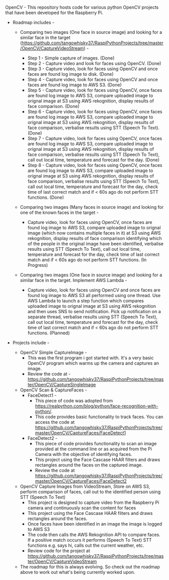 OpenCV - This repository hosts code for various python OpenCV projects that have been developed for the Raspberry Pi.

- Roadmap includes - 
  - Comparing two images (One face in source image) and looking for a similar face in the target (https://github.com/tangowhisky37/RaspiPythonProjects/tree/master/OpenCV/CaptureVideoStream) - 
    - Step 1 - Simple capture of images. (Done)
    - Step 2 -  Capture video and look for faces using OpenCV. (Done)
    - Step 3 -  Capture video, look for faces using OpenCV and once faces are found log image to disk. (Done)
    - Step 4 -  Capture video, look for faces using OpenCV and once faces are found log image to AWS S3. (Done)
    - Step 5 -  Capture video, look for faces using OpenCV, once faces are found log image to AWS S3, compare uploaded image to orignal image at S3 using AWS rekognition, display results of face comparison. (Done)
    - Step 6 -  Capture video, look for faces using OpenCV, once faces are found log image to AWS S3, compare uploaded image to orignal image at S3 using AWS rekognition, display results of face comparison, verbalise results using STT (Speech To Text). (Done)
    - Step 7 -  Capture video, look for faces using OpenCV, once faces are found log image to AWS S3, compare uploaded image to orignal image at S3 using AWS rekognition, display results of face comparison, verbalise results using STT (Speech To Text), call out local time, temperature and forecast for the day. (Done)
    - Step 8 -  Capture video, look for faces using OpenCV, once faces are found log image to AWS S3, compare uploaded image to orignal image at S3 using AWS rekognition, display results of face comparison, verbalise results using STT (Speech To Text), call out local time, temperature and forecast for the day, check time of last correct match and if < 60s ago do not perform STT functions. (Done)
    
  - Comparing two images (Many faces in source image) and looking for one of the known faces in the target -
    - Capture video, look for faces using OpenCV, once faces are found log image to AWS S3, compare uploaded image to orignal image (which now contains multiple faces in it) at S3 using AWS rekognition, display results of face comparison identifying which of the people in the original image have been identified, verbalise results using STT (Speech To Text), call out local time, temperature and forecast for the day, check time of last correct match and if < 60s ago do not perform STT functions. (In Progress)
    
  - Comparing two images (One face in source image) and looking for a similar face in the target. Implement AWS Lambda - 
    - Capture video, look for faces using OpenCV and once faces are found log image to AWS S3 all performed using one thread. Use AWS Lambda to launch a step function which compares uploaded image to orignal image at S3 using AWS rekognition and then uses SNS to send notification. Pick up notification on a separate thread, verbalise results using STT (Speech To Text), call out local time, temperature and forecast for the day, check time of last correct match and if < 60s ago do not perform STT functions. (Planned)

- Projects include - 
  - OpenCV Simple CaptureImage -
    - This was the first program i got started with. It's a very basic OpenCV program which warms up the camera and captures an image.
    - Review the code at - https://github.com/tangowhisky37/RaspiPythonProjects/tree/master/OpenCV/CaptureSingleImage
  - OpenCV Scan & CaptureFaces - 
    - FaceDetect1 - 
      - This piece of code was adopted from https://realpython.com/blog/python/face-recognition-with-python/. 
      - This code provides basic functionality to track faces. You can access the code at https://github.com/tangowhisky37/RaspiPythonProjects/tree/master/OpenCV/CaptureFaces/FaceDetect1
    - FaceDetect2 - 
      - This piece of code provides functionality to scan an image provided at the command line or as acquired from the Pi Camera with the objective of identifying faces. 
      - This project using the Face Cascase HAAR filters and draws rectangles around the faces on the captured image. 
      - Review the code at https://github.com/tangowhisky37/RaspiPythonProjects/tree/master/OpenCV/CaptureFaces/FaceDetect2
  - OpenCV Capture Images from VideoStream, Store on AWS S3, perform comparison of faces, call out to the identified person using STT (Speech To Text)
    - This project is designed to capture video from the Raspberry Pi camera and continuously scan the content for faces
    - This project using the Face Cascase HAAR filters and draws rectangles around the faces. 
    - Once faces have been identified in an image the image is logged to AWS S3
    - The code then calls the AWS Rekognition API to compare faces. If a positive match occurs it performs (Speech To Text) STT functions e.g. says hi, calls out the current weather, etc. 
    - Review code for the project at https://github.com/tangowhisky37/RaspiPythonProjects/tree/master/OpenCV/CaptureVideoStream 
  - The roadmap for this is always evolving. So check out the roadmap above to work out what's being currently worked upon. 
